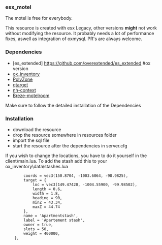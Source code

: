 ### esx_motel
The motel is free for everybody.

This resource is created with esx Legacy, other versions **might** not work without modifying the resource.
It probably needs a lot of performance fixes, aswell as integration of oxmysql.
PR's are always welcome.



### Dependencies
* [es_extended] https://github.com/overextended/es_extended #ox version
* [ox_inventory](https://github.com/overextended/ox_inventory)
* [PolyZone](https://github.com/mkafrin/PolyZone)
* [qtarget](https://github.com/QuantusRP/qtarget)
* [nh-context](https://github.com/LukeWasTakenn/nh-context)
* [Breze-motelroom](https://forum.cfx.re/t/release-motel-room-mlo/846934)

Make sure to follow the detailed installation of the Dependencies
### Installation
* download the resource
* drop the resource somewhere in resources folder
* import the sql file
* start the resource after the dependencies in server.cfg

If you wish to change the locations, you have to do it yourself in the client\main.lua. 
To add the stash add this to your ox_inventory\data\stashes.lua
```{
		coords = vec3(150.8704, -1003.6064, -98.9825),
		target = {
			loc = vec3(149.47420, -1004.55900, -99.98502),
			length = 0.6,
			width = 1.8,
			heading = 90,
			minZ = 43.34,
			maxZ = 44.74
		},
		name = 'Apartmentstash',
		label = 'Apartement stash',
		owner = true,
		slots = 50,
		weight = 400000,
	},
